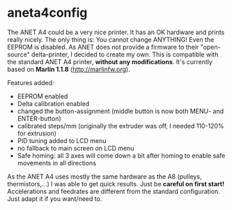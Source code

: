 # aneta4config

The ANET A4 could be a very nice printer. It has an OK hardware and prints really nicely.
The only thing is: You cannot change ANYTHING! Even the EEPROM is disabled.
As ANET does not provide a firmware to their "open-source" delta-printer, I decided to create my own.
This is compatible with the standard ANET A4 printer, <b>without any modifications</b>.
It's currently based on <b>Marlin 1.1.8</b> (http://marlinfw.org).

Features added:
- EEPROM enabled
- Delta calibration enabled
- changed the button-assignment (middle button is now both MENU- and ENTER-button)
- calibrated steps/mm (originally the extruder was off, I needed 110-120% for extrusion)
- PID tuning added to LCD menu
- no fallback to main screen on LCD menu
- Safe homing: all 3 axes will come down a bit after homing to enable safe movements in all directions

As the ANET A4 uses mostly the same hardware as the A8 (pulleys, thermistors,...) I was able to get quick results.
Just be <b>careful on first start!</b> Accelerations and feedrates are different from the standard configuration. Just adapt it if you want/need to.
